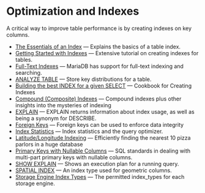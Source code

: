 # Optimization and Indexes

A critical way to improve table performance is by creating indexes on key columns.

- [The Essentials of an Index](/kb/en/library/training-tutorials/basic-mariadb-articles/the-essentials-of-an-index/) — Explains the basics of a table index.
- [Getting Started with Indexes](/replication/optimization-and-tuning/optimization-and-indexes/getting-started-with-indexes/) — Extensive tutorial on creating indexes for tables.
- [Full-Text Indexes](/replication/optimization-and-tuning/optimization-and-indexes/full-text-indexes/) — MariaDB has support for full-text indexing and searching.
- [ANALYZE TABLE](/sql-statements-structure/sql-statements/table-statements/analyze-table/) — Store key distributions for a table.
- [Building the best INDEX for a given SELECT](/replication/optimization-and-tuning/optimization-and-indexes/building-the-best-index-for-a-given-select/) — Cookbook for Creating Indexes
- [Compound (Composite) Indexes](/replication/optimization-and-tuning/optimization-and-indexes/compound-composite-indexes/) — Compound indexes plus other insights into the mysteries of indexing
- [EXPLAIN](/sql-statements-structure/sql-statements/administrative-sql-statements/analyze-and-explain-statements/explain/) — EXPLAIN returns information about index usage, as well as being a synonym for DESCRIBE.
- [Foreign Keys](/replication/optimization-and-tuning/optimization-and-indexes/foreign-keys/) — Foreign keys can be used to enforce data integrity
- [Index Statistics](/replication/optimization-and-tuning/optimization-and-indexes/index-statistics/) — Index statistics and the query optimizer.
- [Latitude/Longitude Indexing](/replication/optimization-and-tuning/optimization-and-indexes/latitudelongitude-indexing/) — Efficiently finding the nearest 10 pizza parlors in a huge database
- [Primary Keys with Nullable Columns](/replication/optimization-and-tuning/optimization-and-indexes/primary-keys-with-nullable-columns/) — SQL standards in dealing with multi-part primary keys with nullable columns.
- [SHOW EXPLAIN](/sql-statements-structure/sql-statements/administrative-sql-statements/show/show-explain/) — Shows an execution plan for a running query.
- [SPATIAL INDEX](/sql-statements-structure/geographic-geometric-features/spatial-index/) — An index type used for geometric columns.
- [Storage Engine Index Types](/replication/optimization-and-tuning/optimization-and-indexes/storage-engine-index-types/) — The permitted index_types for each storage engine.